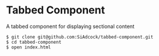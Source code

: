 # Tabbed Component

A tabbed component for displaying sectional content

```
$ git clone git@github.com:SiAdcock/tabbed-component.git
$ cd tabbed-component
$ open index.html
```
